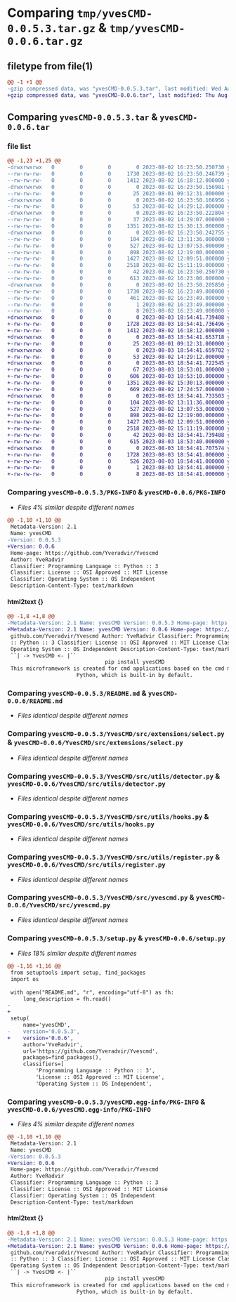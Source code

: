 # Comparing `tmp/yvesCMD-0.0.5.3.tar.gz` & `tmp/yvesCMD-0.0.6.tar.gz`

## filetype from file(1)

```diff
@@ -1 +1 @@
-gzip compressed data, was "yvesCMD-0.0.5.3.tar", last modified: Wed Aug  2 16:23:50 2023, max compression
+gzip compressed data, was "yvesCMD-0.0.6.tar", last modified: Thu Aug  3 18:54:41 2023, max compression
```

## Comparing `yvesCMD-0.0.5.3.tar` & `yvesCMD-0.0.6.tar`

### file list

```diff
@@ -1,23 +1,25 @@
-drwxrwxrwx   0        0        0        0 2023-08-02 16:23:50.250730 yvesCMD-0.0.5.3/
--rw-rw-rw-   0        0        0     1730 2023-08-02 16:23:50.246739 yvesCMD-0.0.5.3/PKG-INFO
--rw-rw-rw-   0        0        0     1412 2023-08-02 16:18:12.000000 yvesCMD-0.0.5.3/README.md
-drwxrwxrwx   0        0        0        0 2023-08-02 16:23:50.156981 yvesCMD-0.0.5.3/YvesCMD/
--rw-rw-rw-   0        0        0       25 2023-08-01 09:12:31.000000 yvesCMD-0.0.5.3/YvesCMD/__init__.py
-drwxrwxrwx   0        0        0        0 2023-08-02 16:23:50.166956 yvesCMD-0.0.5.3/YvesCMD/src/
--rw-rw-rw-   0        0        0       53 2023-08-02 14:29:12.000000 yvesCMD-0.0.5.3/YvesCMD/src/__init__.py
-drwxrwxrwx   0        0        0        0 2023-08-02 16:23:50.222804 yvesCMD-0.0.5.3/YvesCMD/src/extensions/
--rw-rw-rw-   0        0        0       37 2023-08-02 14:29:07.000000 yvesCMD-0.0.5.3/YvesCMD/src/extensions/__init__.py
--rw-rw-rw-   0        0        0     1351 2023-08-02 15:30:13.000000 yvesCMD-0.0.5.3/YvesCMD/src/extensions/select.py
-drwxrwxrwx   0        0        0        0 2023-08-02 16:23:50.242755 yvesCMD-0.0.5.3/YvesCMD/src/utils/
--rw-rw-rw-   0        0        0      104 2023-08-02 13:11:36.000000 yvesCMD-0.0.5.3/YvesCMD/src/utils/__init__.py
--rw-rw-rw-   0        0        0      527 2023-08-02 13:07:53.000000 yvesCMD-0.0.5.3/YvesCMD/src/utils/detector.py
--rw-rw-rw-   0        0        0      898 2023-08-02 12:19:00.000000 yvesCMD-0.0.5.3/YvesCMD/src/utils/hooks.py
--rw-rw-rw-   0        0        0     1427 2023-08-02 12:09:51.000000 yvesCMD-0.0.5.3/YvesCMD/src/utils/register.py
--rw-rw-rw-   0        0        0     2518 2023-08-02 15:11:19.000000 yvesCMD-0.0.5.3/YvesCMD/src/yvescmd.py
--rw-rw-rw-   0        0        0       42 2023-08-02 16:23:50.250730 yvesCMD-0.0.5.3/setup.cfg
--rw-rw-rw-   0        0        0      613 2023-08-02 16:23:00.000000 yvesCMD-0.0.5.3/setup.py
-drwxrwxrwx   0        0        0        0 2023-08-02 16:23:50.205850 yvesCMD-0.0.5.3/yvesCMD.egg-info/
--rw-rw-rw-   0        0        0     1730 2023-08-02 16:23:49.000000 yvesCMD-0.0.5.3/yvesCMD.egg-info/PKG-INFO
--rw-rw-rw-   0        0        0      461 2023-08-02 16:23:49.000000 yvesCMD-0.0.5.3/yvesCMD.egg-info/SOURCES.txt
--rw-rw-rw-   0        0        0        1 2023-08-02 16:23:49.000000 yvesCMD-0.0.5.3/yvesCMD.egg-info/dependency_links.txt
--rw-rw-rw-   0        0        0        8 2023-08-02 16:23:49.000000 yvesCMD-0.0.5.3/yvesCMD.egg-info/top_level.txt
+drwxrwxrwx   0        0        0        0 2023-08-03 18:54:41.739488 yvesCMD-0.0.6/
+-rw-rw-rw-   0        0        0     1728 2023-08-03 18:54:41.736496 yvesCMD-0.0.6/PKG-INFO
+-rw-rw-rw-   0        0        0     1412 2023-08-02 16:18:12.000000 yvesCMD-0.0.6/README.md
+drwxrwxrwx   0        0        0        0 2023-08-03 18:54:41.653718 yvesCMD-0.0.6/YvesCMD/
+-rw-rw-rw-   0        0        0       25 2023-08-01 09:12:31.000000 yvesCMD-0.0.6/YvesCMD/__init__.py
+drwxrwxrwx   0        0        0        0 2023-08-03 18:54:41.659702 yvesCMD-0.0.6/YvesCMD/src/
+-rw-rw-rw-   0        0        0       53 2023-08-02 14:29:12.000000 yvesCMD-0.0.6/YvesCMD/src/__init__.py
+drwxrwxrwx   0        0        0        0 2023-08-03 18:54:41.722545 yvesCMD-0.0.6/YvesCMD/src/extensions/
+-rw-rw-rw-   0        0        0       67 2023-08-03 18:53:01.000000 yvesCMD-0.0.6/YvesCMD/src/extensions/__init__.py
+-rw-rw-rw-   0        0        0      606 2023-08-03 18:53:10.000000 yvesCMD-0.0.6/YvesCMD/src/extensions/anwser.py
+-rw-rw-rw-   0        0        0     1351 2023-08-02 15:30:13.000000 yvesCMD-0.0.6/YvesCMD/src/extensions/select.py
+-rw-rw-rw-   0        0        0      669 2023-08-02 17:24:57.000000 yvesCMD-0.0.6/YvesCMD/src/extensions/state.py
+drwxrwxrwx   0        0        0        0 2023-08-03 18:54:41.733503 yvesCMD-0.0.6/YvesCMD/src/utils/
+-rw-rw-rw-   0        0        0      104 2023-08-02 13:11:36.000000 yvesCMD-0.0.6/YvesCMD/src/utils/__init__.py
+-rw-rw-rw-   0        0        0      527 2023-08-02 13:07:53.000000 yvesCMD-0.0.6/YvesCMD/src/utils/detector.py
+-rw-rw-rw-   0        0        0      898 2023-08-02 12:19:00.000000 yvesCMD-0.0.6/YvesCMD/src/utils/hooks.py
+-rw-rw-rw-   0        0        0     1427 2023-08-02 12:09:51.000000 yvesCMD-0.0.6/YvesCMD/src/utils/register.py
+-rw-rw-rw-   0        0        0     2518 2023-08-02 15:11:19.000000 yvesCMD-0.0.6/YvesCMD/src/yvescmd.py
+-rw-rw-rw-   0        0        0       42 2023-08-03 18:54:41.739488 yvesCMD-0.0.6/setup.cfg
+-rw-rw-rw-   0        0        0      615 2023-08-03 18:53:40.000000 yvesCMD-0.0.6/setup.py
+drwxrwxrwx   0        0        0        0 2023-08-03 18:54:41.707574 yvesCMD-0.0.6/yvesCMD.egg-info/
+-rw-rw-rw-   0        0        0     1728 2023-08-03 18:54:41.000000 yvesCMD-0.0.6/yvesCMD.egg-info/PKG-INFO
+-rw-rw-rw-   0        0        0      526 2023-08-03 18:54:41.000000 yvesCMD-0.0.6/yvesCMD.egg-info/SOURCES.txt
+-rw-rw-rw-   0        0        0        1 2023-08-03 18:54:41.000000 yvesCMD-0.0.6/yvesCMD.egg-info/dependency_links.txt
+-rw-rw-rw-   0        0        0        8 2023-08-03 18:54:41.000000 yvesCMD-0.0.6/yvesCMD.egg-info/top_level.txt
```

### Comparing `yvesCMD-0.0.5.3/PKG-INFO` & `yvesCMD-0.0.6/PKG-INFO`

 * *Files 4% similar despite different names*

```diff
@@ -1,10 +1,10 @@
 Metadata-Version: 2.1
 Name: yvesCMD
-Version: 0.0.5.3
+Version: 0.0.6
 Home-page: https://github.com/Yveradvir/Yvescmd
 Author: YveRadvir
 Classifier: Programming Language :: Python :: 3
 Classifier: License :: OSI Approved :: MIT License
 Classifier: Operating System :: OS Independent
 Description-Content-Type: text/markdown
```

#### html2text {}

```diff
@@ -1,8 +1,8 @@
-Metadata-Version: 2.1 Name: yvesCMD Version: 0.0.5.3 Home-page: https://
+Metadata-Version: 2.1 Name: yvesCMD Version: 0.0.6 Home-page: https://
 github.com/Yveradvir/Yvescmd Author: YveRadvir Classifier: Programming Language
 :: Python :: 3 Classifier: License :: OSI Approved :: MIT License Classifier:
 Operating System :: OS Independent Description-Content-Type: text/markdown #
 ``| -> YvesCMD <- |``
                               pip install yvesCMD
 This microframework is created for cmd applications based on the cmd module in
                      Python, which is built-in by default.
```

### Comparing `yvesCMD-0.0.5.3/README.md` & `yvesCMD-0.0.6/README.md`

 * *Files identical despite different names*

### Comparing `yvesCMD-0.0.5.3/YvesCMD/src/extensions/select.py` & `yvesCMD-0.0.6/YvesCMD/src/extensions/select.py`

 * *Files identical despite different names*

### Comparing `yvesCMD-0.0.5.3/YvesCMD/src/utils/detector.py` & `yvesCMD-0.0.6/YvesCMD/src/utils/detector.py`

 * *Files identical despite different names*

### Comparing `yvesCMD-0.0.5.3/YvesCMD/src/utils/hooks.py` & `yvesCMD-0.0.6/YvesCMD/src/utils/hooks.py`

 * *Files identical despite different names*

### Comparing `yvesCMD-0.0.5.3/YvesCMD/src/utils/register.py` & `yvesCMD-0.0.6/YvesCMD/src/utils/register.py`

 * *Files identical despite different names*

### Comparing `yvesCMD-0.0.5.3/YvesCMD/src/yvescmd.py` & `yvesCMD-0.0.6/YvesCMD/src/yvescmd.py`

 * *Files identical despite different names*

### Comparing `yvesCMD-0.0.5.3/setup.py` & `yvesCMD-0.0.6/setup.py`

 * *Files 18% similar despite different names*

```diff
@@ -1,16 +1,16 @@
 from setuptools import setup, find_packages
 import os
 
 with open("README.md", "r", encoding="utf-8") as fh:
     long_description = fh.read()
-
+    
 setup(
     name='yvesCMD',
-    version='0.0.5.3',
+    version='0.0.6',
     author='YveRadvir',
     url='https://github.com/Yveradvir/Yvescmd',
     packages=find_packages(),
     classifiers=[
         'Programming Language :: Python :: 3',
         'License :: OSI Approved :: MIT License',
         'Operating System :: OS Independent',
```

### Comparing `yvesCMD-0.0.5.3/yvesCMD.egg-info/PKG-INFO` & `yvesCMD-0.0.6/yvesCMD.egg-info/PKG-INFO`

 * *Files 4% similar despite different names*

```diff
@@ -1,10 +1,10 @@
 Metadata-Version: 2.1
 Name: yvesCMD
-Version: 0.0.5.3
+Version: 0.0.6
 Home-page: https://github.com/Yveradvir/Yvescmd
 Author: YveRadvir
 Classifier: Programming Language :: Python :: 3
 Classifier: License :: OSI Approved :: MIT License
 Classifier: Operating System :: OS Independent
 Description-Content-Type: text/markdown
```

#### html2text {}

```diff
@@ -1,8 +1,8 @@
-Metadata-Version: 2.1 Name: yvesCMD Version: 0.0.5.3 Home-page: https://
+Metadata-Version: 2.1 Name: yvesCMD Version: 0.0.6 Home-page: https://
 github.com/Yveradvir/Yvescmd Author: YveRadvir Classifier: Programming Language
 :: Python :: 3 Classifier: License :: OSI Approved :: MIT License Classifier:
 Operating System :: OS Independent Description-Content-Type: text/markdown #
 ``| -> YvesCMD <- |``
                               pip install yvesCMD
 This microframework is created for cmd applications based on the cmd module in
                      Python, which is built-in by default.
```


